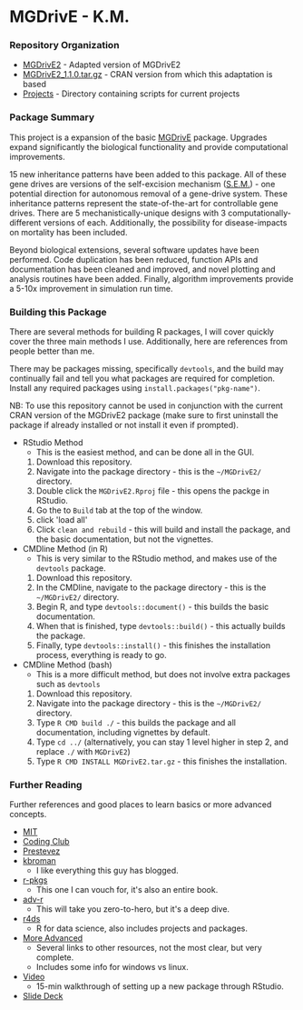 # MGDrivE - K.M.

### Repository Organization

* [MGDrivE2](./MGDrivE2) - Adapted version of MGDrivE2
* [MGDrivE2_1.1.0.tar.gz](MGDrivE2_1.1.0.tar.gz) - CRAN version from which this adaptation is based
* [Projects](./Projects) - Directory containing scripts for current projects

### Package Summary

This project is a expansion of the basic [MGDrivE](https://cran.r-project.org/package=MGDrivE2) 
package. Upgrades expand significantly the biological functionality and provide 
computational improvements.

15 new inheritance patterns have been added to this package. All of these gene drives 
are versions of the self-excision mechanism ([S.E.M.](https://doi.org/10.1098/rstb.2019.0804)) - 
one potential direction for autonomous removal of a gene-drive system. These inheritance 
patterns represent the state-of-the-art for controllable gene drives. There are 5 
mechanistically-unique designs with 3 computationally-different versions of each. 
Additionally, the possibility for disease-impacts on mortality has been included.

Beyond biological extensions, several software updates have been performed. 
Code duplication has been reduced, function APIs and documentation has been cleaned 
and improved, and novel plotting and analysis routines have been added. Finally, 
algorithm improvements provide a 5-10x improvement in simulation run time. 

### Building this Package

There are several methods for building R packages, I will cover quickly cover 
the three main methods I use. Additionally, here are references from people better 
than me.  

There may be packages missing, specifically `devtools`, and the build may continually 
fail and tell you what packages are required for completion. Install any required 
packages using `install.packages("pkg-name")`.

NB: To use this repository cannot be used in conjunction with the current CRAN 
version of the MGDrivE2 package (make sure to first uninstall the package if 
already installed or not install it even if prompted).
* RStudio Method
  * This is the easiest method, and can be done all in the GUI.
  1. Download this repository.
  2. Navigate into the package directory - this is the `~/MGDrivE2/` directory.
  3. Double click the `MGDrivE2.Rproj` file - this opens the packge in RStudio.
  4. Go the to `Build` tab at the top of the window.
  5. click 'load all'
  6. Click `clean and rebuild` - this will build and install the package, and the 
    basic documentation, but not the vignettes.
* CMDline Method (in R)
  * This is very similar to the RStudio method, and makes use of the `devtools` package.
  1. Download this repository.
  2. In the CMDline, navigate to the package directory  - this is the `~/MGDrivE2/` directory.
  3. Begin R, and type `devtools::document()` - this builds the basic documentation.
  4. When that is finished, type `devtools::build()` - this actually builds the package.
  5. Finally, type `devtools::install()` - this finishes the installation process, 
    everything is ready to go.
* CMDline Method (bash)
  * This is a more difficult method, but does not involve extra packages such as `devtools`
  1. Download this repository.
  2. Navigate into the package directory - this is the `~/MGDrivE2/` directory.
  3. Type `R CMD build ./` - this builds the package and all documentation, including 
    vignettes by default.
  4. Type `cd ../` (alternatively, you can stay 1 level higher in step 2, and replace 
    `./` with `MGDrivE2`)
  5. Type `R CMD INSTALL MGDrivE2.tar.gz` - this finishes the installation.
  
### Further Reading

Further references and good places to learn basics or more advanced concepts.

* [MIT](https://web.mit.edu/insong/www/pdf/rpackage_instructions.pdf)
* [Coding Club](https://ourcodingclub.github.io/tutorials/writing-r-package/)
* [Prestevez](https://www.prestevez.com/post/r-package-tutorial/)
* [kbroman](https://kbroman.org/pkg_primer/pages/build.html)
  * I like everything this guy has blogged.
* [r-pkgs](https://r-pkgs.org/index.html)
  * This one I can vouch for, it's also an entire book. 
* [adv-r](https://adv-r.hadley.nz/)
  * This will take you zero-to-hero, but it's a deep dive.
* [r4ds](https://r4ds.had.co.nz/index.html)
  * R for data science, also includes projects and packages.
* [More Advanced](https://support.rstudio.com/hc/en-us/articles/200486488-Developing-Packages-with-the-RStudio-IDE)
  * Several links to other resources, not the most clear, but very complete.
  * Includes some info for windows vs linux.
* [Video](https://www.youtube.com/watch?v=79s3z0gIuFU)
  * 15-min walkthrough of setting up a new package through RStudio.
* [Slide Deck](https://johnmuschelli.com/smi_2019/index.html#1)
